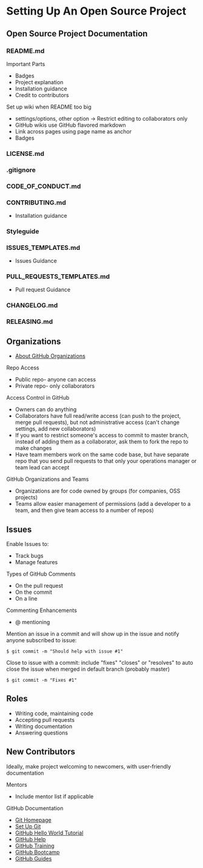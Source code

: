 # Setting Up An Open Source Project

## Open Source Project Documentation

### README.md

Important Parts
* Badges
* Project explanation
* Installation guidance
* Credit to contributors

Set up wiki when README too big
* settings/options, other option -> Restrict editing to collaborators only
* GitHub wikis use GitHub flavored markdown
* Link across pages using page name as anchor
* Badges

### LICENSE.md
### .gitignore
### CODE_OF_CONDUCT.md
### CONTRIBUTING.md

* Installation guidance

### Styleguide
### ISSUES_TEMPLATES.md

* Issues Guidance

### PULL_REQUESTS_TEMPLATES.md

* Pull request Guidance

### CHANGELOG.md
### RELEASING.md

## Organizations

* [About GitHub Organizations](https://help.github.com/articles/about-organizations)

Repo Access
* Public repo- anyone can access
* Private repo- only collaborators

Access Control in GitHub
* Owners can do anything
* Collaborators have full read/write access (can push to the project, merge pull requests), but not administrative access (can't change settings, add new collaborators)
* If you want to restrict someone's access to commit to master branch, instead of adding them as a collaborator, ask them to fork the repo to make changes
* Have team members work on the same code base, but have separate repo that you send pull requests to that only your operations manager or team lead can accept

GitHub Organizations and Teams
* Organizations are for code owned by groups (for companies, OSS projects)
* Teams allow easier management of permissions (add a developer to a team, and then give team access to a number of repos)

## Issues

<!--
* Labels- Beginner friendly

Listing issues- issues tab, open/closed, filtering issues
Labels- example: features and bugs, including multiple labels
Assign, milestone, issue notifications, subscribe/unsubscribe to an issue
Respond by replying to any email about that issue

Issues- keyboard shortcuts
New issue, drop down list of developers, select/create new milestone
Rails repo issues- filter issues by milestone, labels
-->

Enable Issues to:
* Track bugs
* Manage features

Types of GitHub Comments
* On the pull request
* On the commit
* On a line

Commenting Enhancements
* @ mentioning

Mention an issue in a commit and will show up in the issue and notify anyone subscribed to issue: 

    $ git commit -m "Should help with issue #1"

Close to issue with a commit: include "fixes" "closes" or "resolves" to auto close the issue when merged in default branch (probably master)

    $ git commit -m "Fixes #1"

## Roles

* Writing code, maintaining code
* Accepting pull requests
* Writing documentation
* Answering questions

## New Contributors

Ideally, make project welcoming to newcomers, with user-friendly documentation

Mentors
* Include mentor list if applicable

GitHub Documentation
* [Git Homepage](https://git-scm.com)
* [Set Up Git](https://help.github.com/articles/set-up-git)
* [GitHub Hello World Tutorial](https://guides.github.com/activities/hello-world)
* [GitHub Help](https://help.github.com)  
* [GitHub Training](http://training.github.com)  
* [GitHub Bootcamp](https://help.github.com/categories/bootcamp)  
* [GitHub Guides](https://guides.github.com) 
